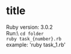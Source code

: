 # title

Ruby version: 3.0.2\
Run:\ 
`cd folder`\
`ruby task_{number}.rb`\
example: 'ruby task_1.rb'
